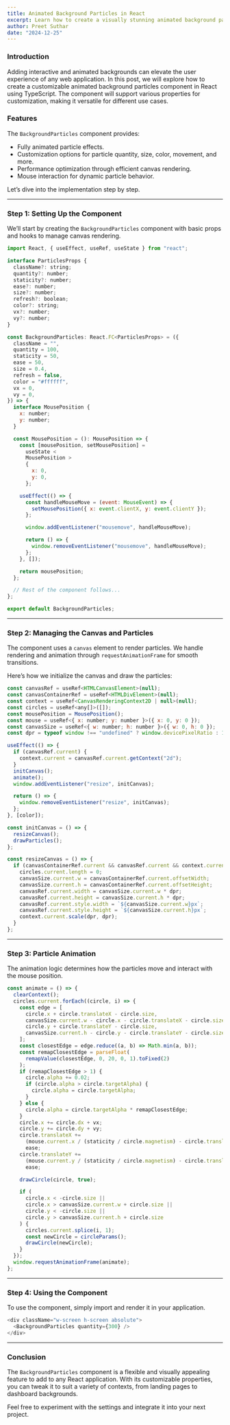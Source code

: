 ```yaml
---
title: Animated Background Particles in React
excerpt: Learn how to create a visually stunning animated background particles component using React and TypeScript.
author: Preet Suthar
date: "2024-12-25"
---
```


### Introduction

Adding interactive and animated backgrounds can elevate the user experience of any web application. In this post, we will explore how to create a customizable animated background particles component in React using TypeScript. The component will support various properties for customization, making it versatile for different use cases.

### Features

The `BackgroundParticles` component provides:

- Fully animated particle effects.
- Customization options for particle quantity, size, color, movement, and more.
- Performance optimization through efficient canvas rendering.
- Mouse interaction for dynamic particle behavior.

Let’s dive into the implementation step by step.

---

### Step 1: Setting Up the Component

We’ll start by creating the `BackgroundParticles` component with basic props and hooks to manage canvas rendering.

```js
import React, { useEffect, useRef, useState } from "react";

interface ParticlesProps {
  className?: string;
  quantity?: number;
  staticity?: number;
  ease?: number;
  size?: number;
  refresh?: boolean;
  color?: string;
  vx?: number;
  vy?: number;
}

const BackgroundParticles: React.FC<ParticlesProps> = ({
  className = "",
  quantity = 100,
  staticity = 50,
  ease = 50,
  size = 0.4,
  refresh = false,
  color = "#ffffff",
  vx = 0,
  vy = 0,
}) => {
  interface MousePosition {
    x: number;
    y: number;
  }

  const MousePosition = (): MousePosition => {
    const [mousePosition, setMousePosition] =
      useState <
      MousePosition >
      {
        x: 0,
        y: 0,
      };

    useEffect(() => {
      const handleMouseMove = (event: MouseEvent) => {
        setMousePosition({ x: event.clientX, y: event.clientY });
      };

      window.addEventListener("mousemove", handleMouseMove);

      return () => {
        window.removeEventListener("mousemove", handleMouseMove);
      };
    }, []);

    return mousePosition;
  };

  // Rest of the component follows...
};

export default BackgroundParticles;
```

---

### Step 2: Managing the Canvas and Particles

The component uses a `canvas` element to render particles. We handle rendering and animation through `requestAnimationFrame` for smooth transitions.

Here’s how we initialize the canvas and draw the particles:

```js
const canvasRef = useRef<HTMLCanvasElement>(null);
const canvasContainerRef = useRef<HTMLDivElement>(null);
const context = useRef<CanvasRenderingContext2D | null>(null);
const circles = useRef<any[]>([]);
const mousePosition = MousePosition();
const mouse = useRef<{ x: number; y: number }>({ x: 0, y: 0 });
const canvasSize = useRef<{ w: number; h: number }>({ w: 0, h: 0 });
const dpr = typeof window !== "undefined" ? window.devicePixelRatio : 1;

useEffect(() => {
  if (canvasRef.current) {
    context.current = canvasRef.current.getContext("2d");
  }
  initCanvas();
  animate();
  window.addEventListener("resize", initCanvas);

  return () => {
    window.removeEventListener("resize", initCanvas);
  };
}, [color]);

const initCanvas = () => {
  resizeCanvas();
  drawParticles();
};

const resizeCanvas = () => {
  if (canvasContainerRef.current && canvasRef.current && context.current) {
    circles.current.length = 0;
    canvasSize.current.w = canvasContainerRef.current.offsetWidth;
    canvasSize.current.h = canvasContainerRef.current.offsetHeight;
    canvasRef.current.width = canvasSize.current.w * dpr;
    canvasRef.current.height = canvasSize.current.h * dpr;
    canvasRef.current.style.width = `${canvasSize.current.w}px`;
    canvasRef.current.style.height = `${canvasSize.current.h}px`;
    context.current.scale(dpr, dpr);
  }
};
```

---

### Step 3: Particle Animation

The animation logic determines how the particles move and interact with the mouse position.

```js
const animate = () => {
  clearContext();
  circles.current.forEach((circle, i) => {
    const edge = [
      circle.x + circle.translateX - circle.size,
      canvasSize.current.w - circle.x - circle.translateX - circle.size,
      circle.y + circle.translateY - circle.size,
      canvasSize.current.h - circle.y - circle.translateY - circle.size,
    ];
    const closestEdge = edge.reduce((a, b) => Math.min(a, b));
    const remapClosestEdge = parseFloat(
      remapValue(closestEdge, 0, 20, 0, 1).toFixed(2)
    );
    if (remapClosestEdge > 1) {
      circle.alpha += 0.02;
      if (circle.alpha > circle.targetAlpha) {
        circle.alpha = circle.targetAlpha;
      }
    } else {
      circle.alpha = circle.targetAlpha * remapClosestEdge;
    }
    circle.x += circle.dx + vx;
    circle.y += circle.dy + vy;
    circle.translateX +=
      (mouse.current.x / (staticity / circle.magnetism) - circle.translateX) /
      ease;
    circle.translateY +=
      (mouse.current.y / (staticity / circle.magnetism) - circle.translateY) /
      ease;

    drawCircle(circle, true);

    if (
      circle.x < -circle.size ||
      circle.x > canvasSize.current.w + circle.size ||
      circle.y < -circle.size ||
      circle.y > canvasSize.current.h + circle.size
    ) {
      circles.current.splice(i, 1);
      const newCircle = circleParams();
      drawCircle(newCircle);
    }
  });
  window.requestAnimationFrame(animate);
};
```

---

### Step 4: Using the Component

To use the component, simply import and render it in your application.

```js
<div className="w-screen h-screen absolute">
  <BackgroundParticles quantity={300} />
</div>
```

---

### Conclusion

The `BackgroundParticles` component is a flexible and visually appealing feature to add to any React application. With its customizable properties, you can tweak it to suit a variety of contexts, from landing pages to dashboard backgrounds.

Feel free to experiment with the settings and integrate it into your next project.
